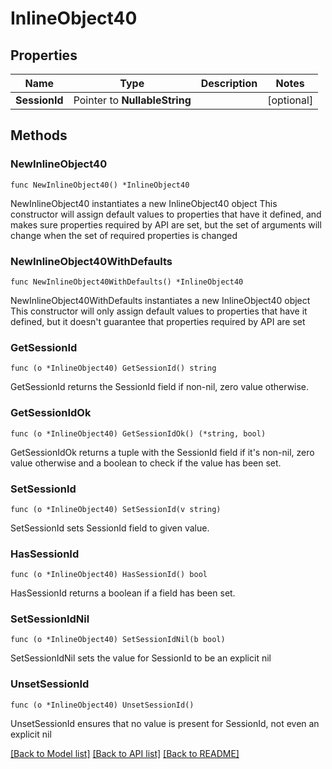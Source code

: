 # InlineObject40

## Properties

Name | Type | Description | Notes
------------ | ------------- | ------------- | -------------
**SessionId** | Pointer to **NullableString** |  | [optional] 

## Methods

### NewInlineObject40

`func NewInlineObject40() *InlineObject40`

NewInlineObject40 instantiates a new InlineObject40 object
This constructor will assign default values to properties that have it defined,
and makes sure properties required by API are set, but the set of arguments
will change when the set of required properties is changed

### NewInlineObject40WithDefaults

`func NewInlineObject40WithDefaults() *InlineObject40`

NewInlineObject40WithDefaults instantiates a new InlineObject40 object
This constructor will only assign default values to properties that have it defined,
but it doesn't guarantee that properties required by API are set

### GetSessionId

`func (o *InlineObject40) GetSessionId() string`

GetSessionId returns the SessionId field if non-nil, zero value otherwise.

### GetSessionIdOk

`func (o *InlineObject40) GetSessionIdOk() (*string, bool)`

GetSessionIdOk returns a tuple with the SessionId field if it's non-nil, zero value otherwise
and a boolean to check if the value has been set.

### SetSessionId

`func (o *InlineObject40) SetSessionId(v string)`

SetSessionId sets SessionId field to given value.

### HasSessionId

`func (o *InlineObject40) HasSessionId() bool`

HasSessionId returns a boolean if a field has been set.

### SetSessionIdNil

`func (o *InlineObject40) SetSessionIdNil(b bool)`

 SetSessionIdNil sets the value for SessionId to be an explicit nil

### UnsetSessionId
`func (o *InlineObject40) UnsetSessionId()`

UnsetSessionId ensures that no value is present for SessionId, not even an explicit nil

[[Back to Model list]](../README.md#documentation-for-models) [[Back to API list]](../README.md#documentation-for-api-endpoints) [[Back to README]](../README.md)


